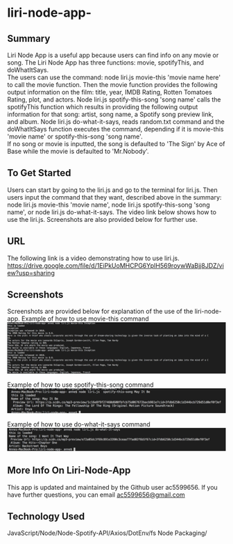 # liri-node-app-

## Summary

Liri Node App is a useful app because users can find info on any movie or song.
The Liri Node App has three functions: movie, spotifyThis, and doWhatItSays.  
The users can use the command: node liri.js movie-this 'movie name here' to call the movie function.
Then the movie function provides the following output information on the film: title, year, IMDB Rating,
Rotten Tomatoes Rating, plot, and actors. Node liri.js spotify-this-song 'song name' calls the spotifyThis
function which results in providing the following output information for that song: artist, song name,
a Spotify song preview link, and album. Node liri.js do-what-it-says, reads random.txt command and the doWhatItSays
function executes the command, depending if it is movie-this 'movie name' or spotify-this-song 'song name'.  
If no song or movie is inputted, the song is defaulted to 'The Sign' by Ace of Base while the movie is defaulted to
'Mr.Nobody'.

## To Get Started

Users can start by going to the liri.js and go to the terminal for liri.js. Then users input the command that they want, described above in the summary: node liri.js movie-this 'movie name', node liri.js spotify-this-song 'song name', or node liri.js do-what-it-says.
The video link below shows how to use the liri.js. Screenshots are also provided below for further use.

## URL

The following link is a video demonstrating how to use liri.js.
https://drive.google.com/file/d/1EiPkUoMHCPG6YpIH569roywWaBjj8JDZ/view?usp=sharing

## Screenshots

Screenshots are provided below for explanation of the use of the liri-node-app.
Example of how to use movie-this command
![](assets/images/movie-this.png)

Example of how to use spotify-this-song command
![](assets/images/spotify-this-song.png)

Example of how to use do-what-it-says command
![](assets/images/do-what-it-says.png)

## More Info On Liri-Node-App

This app is updated and maintained by the Github user ac5599656. If you have further questions, you can email
ac5599656@gmail.com

## Technology Used

JavaScript/Node/Node-Spotify-API/Axios/DotEnv/fs Node Packaging/
